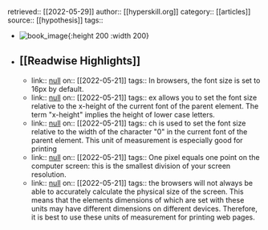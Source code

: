retrieved:: [[2022-05-29]]
author:: [[hyperskill.org]]
category:: [[articles]]
source:: [[hypothesis]]
tags::

- ![book_image](https://readwise-assets.s3.amazonaws.com/static/images/article2.74d541386bbf.png){:height 200 :width 200}
- ## [[Readwise Highlights]]
	- link:: [null](null)
	  on:: [[2022-05-21]]
	  tags:: 
	  In browsers, the font size is set to 16px by default.
	- link:: [null](null)
	  on:: [[2022-05-21]]
	  tags:: 
	  ex allows you to set the font size relative to the x-height of the current font of the parent element. The term "x-height" implies the height of lower case letters.
	- link:: [null](null)
	  on:: [[2022-05-21]]
	  tags:: 
	  ch is used to set the font size relative to the width of the character "0" in the current font of the parent element. This unit of measurement is especially good for printing
	- link:: [null](null)
	  on:: [[2022-05-21]]
	  tags:: 
	  One pixel equals one point on the computer screen: this is the smallest division of your screen resolution.
	- link:: [null](null)
	  on:: [[2022-05-21]]
	  tags:: 
	  the browsers will not always be able to accurately calculate the physical size of the screen. This means that the elements dimensions of which are set with these units may have different dimensions on different devices. Therefore, it is best to use these units of measurement for printing web pages.